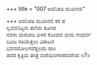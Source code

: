 +++
title = "007 ಅವನಿಪತಿ ಮೂಗಿನಲಿ"

+++
ಅವನಿಪತಿ ಮೂಗಿನಲಿ ಕರ ಪ  
ಲ್ಲವವನಿಟ್ಟನು ತಲೆಯ ತೂಗಿದ  
ನವಳು ದುರುಪದಿ ಖಳರ ಕೊಂದವ ಭೀಮ ಗಂಧರ್ವ  
ದಿವಿಜ ಸತಿಯೆತ್ತಲು ವಿರಾಟನ  
ಭವನದೋಲಗವೆತ್ತಲದು ಪಾಂ  
ಡವರ ಕೃತ್ರಿಮ ತಂತ್ರ ಮರೆಯಿರಿಗಾರರವರೆಂದ      ॥7॥